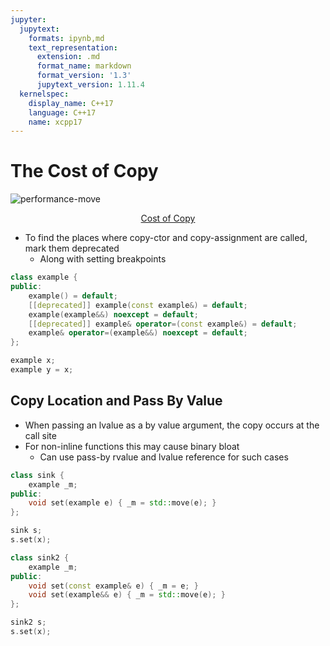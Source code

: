 ```yaml
---
jupyter:
  jupytext:
    formats: ipynb,md
    text_representation:
      extension: .md
      format_name: markdown
      format_version: '1.3'
      jupytext_version: 1.11.4
  kernelspec:
    display_name: C++17
    language: C++17
    name: xcpp17
---
```


<!-- #region slideshow={"slide_type": "slide"} -->
# The Cost of Copy

![performance-move](img/performance-move.png)

<div style="text-align:center">
    <a style="text-align:center" href="http://quick-bench.com/0wIVJCnNL8z7oRGL7SpR24d2ytQ">Cost of Copy</a>
</div>

<!-- #endregion -->

<!-- #region slideshow={"slide_type": "slide"} -->
- To find the places where copy-ctor and copy-assignment are called, mark them deprecated
    - Along with setting breakpoints
<!-- #endregion -->

```c++ slideshow={"slide_type": "fragment"}
class example {
public:
    example() = default;
    [[deprecated]] example(const example&) = default;
    example(example&&) noexcept = default;
    [[deprecated]] example& operator=(const example&) = default;
    example& operator=(example&&) noexcept = default;
};
```

```c++ slideshow={"slide_type": "slide"}
example x;
example y = x;
```

<!-- #region slideshow={"slide_type": "slide"} -->
## Copy Location and Pass By Value

- When passing an lvalue as a by value argument, the copy occurs at the call site
- For non-inline functions this may cause binary bloat
    - Can use pass-by rvalue and lvalue reference for such cases
<!-- #endregion -->

```c++ slideshow={"slide_type": "fragment"}
class sink {
    example _m;
public:
    void set(example e) { _m = std::move(e); }
};
```

```c++ slideshow={"slide_type": "slide"}
sink s;
s.set(x);
```

```c++ slideshow={"slide_type": "slide"}
class sink2 {
    example _m;
public:
    void set(const example& e) { _m = e; }
    void set(example&& e) { _m = std::move(e); }
};
```

```c++ slideshow={"slide_type": "fragment"}
sink2 s;
s.set(x);
```
